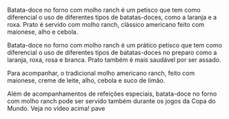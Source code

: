 Batata-doce no forno com molho ranch é um petisco que tem como diferencial o uso de diferentes tipos de batatas-doces, como a laranja e a roxa. Prato é servido com molho ranch, clássico americano feito com maionese, alho e cebola.


Batata-doce no forno com molho ranch é um prático petisco que tem como diferencial o uso de diferentes tipos de batatas-doces no preparo como a laranja, roxa, rosa e branca. Prato também é mais saudável por ser assado.

Para acompanhar, o tradicional molho americano ranch, feito com maionese, creme de leite, alho, cebola e suco de limão.

Além de acompanhamentos de refeições especiais, batata-doce no forno com molho ranch pode ser servido também durante os jogos da Copa do Mundo. Veja no vídeo acima!
pave
